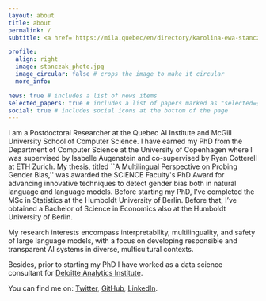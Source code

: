 ```yaml
---
layout: about
title: about
permalink: /
subtitle: <a href='https://mila.quebec/en/directory/karolina-ewa-stanczak'>Mila, McGill University</a>. Montreal, Canada.

profile:
  align: right
  image: stanczak_photo.jpg
  image_circular: false # crops the image to make it circular
  more_info:

news: true # includes a list of news items
selected_papers: true # includes a list of papers marked as "selected={true}"
social: true # includes social icons at the bottom of the page
---
```


 <p> I am a Postdoctoral Researcher at the Quebec AI Institute and McGill University School of Computer Science. I have earned my PhD from the Department of Computer Science at the University of Copenhagen where I was supervised by Isabelle Augenstein and co-supervised by Ryan Cotterell at ETH Zurich. My thesis, titled ``A Multilingual Perspective on Probing Gender Bias,'' was awarded the SCIENCE Faculty's PhD Award for advancing innovative techniques to detect gender bias both in natural language and language models. Before starting my PhD, I’ve completed the MSc in Statistics at the Humboldt University of Berlin. Before that, I’ve obtained a Bachelor of Science in Economics also at the Humboldt University of Berlin.
<p>My research interests encompass interpretability, multilinguality, and safety of large language models, with a focus on developing responsible and transparent AI systems in diverse, multicultural contexts.</p>
<p>Besides, prior to starting my PhD I have worked as a data science consultant for <a
                            href="https://www2.deloitte.com/de/de.html" target="_blank"
                            rel="noopener noreferrer">Deloitte Analytics Institute</a>.</p>
<p>You can find me on: <a href="https://twitter.com/karstanczak" target="_blank"
                            rel="noopener noreferrer">Twitter</a>, <a href="https://github.com/karstanczak"
                            target="_blank" rel="noopener noreferrer">GitHub</a>, <a
                            href="https://www.linkedin.com/in/kstanczak/" target="_blank"
                            rel="noopener noreferrer">LinkedIn</a>.</p>